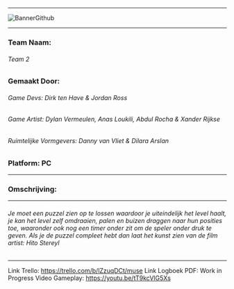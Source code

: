 -------------------------------------------------------------------------------------------------------------------------------------------------------------
![BannerGithub](https://user-images.githubusercontent.com/47526227/172595380-d5d1273f-4919-41d4-826a-604e924f3ff7.png)

-------------------------------------------------------------------------------------------------------------------------------------------------------------
### Team Naam: 
###### Team 2
### Gemaakt Door: 
######     Game Devs: Dirk ten Have & Jordan Ross
######     Game Artist: Dylan Vermeulen, Anas Loukili, Abdul Rocha & Xander Rijkse
######     Ruimtelijke Vormgevers: Danny van Vliet & Dilara Arslan
### Platform: PC
-------------------------------------------------------------------------------------------------------------------------------------------------------------
### Omschrijving:
-------------------------------------------------------------------------------------------------------------------------------------------------------------
###### Je moet een puzzel zien op te lossen waardoor je uiteindelijk het level haalt, je kan het level zelf omdraaien, palen en buizen draggen naar hun posities toe, waaronder ook nog een timer onder zit om de speler onder druk te geven. Als je de puzzel compleet hebt dan laat het kunst zien van de film artist: Hito Stereyl
-------------------------------------------------------------------------------------------------------------------------------------------------------------

Link Trello: https://trello.com/b/lZzuqDCt/muse
Link Logboek PDF: Work in Progress
Video Gameplay: https://youtu.be/tT9kcVlG5Xs

